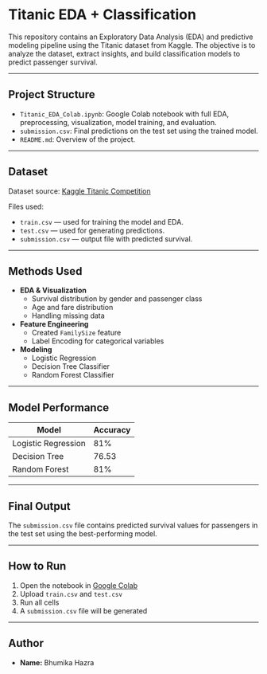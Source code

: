 
# Titanic EDA + Classification

This repository contains an Exploratory Data Analysis (EDA) and predictive modeling pipeline using the Titanic dataset from Kaggle. The objective is to analyze the dataset, extract insights, and build classification models to predict passenger survival.

---

## Project Structure

- `Titanic_EDA_Colab.ipynb`: Google Colab notebook with full EDA, preprocessing, visualization, model training, and evaluation.
- `submission.csv`: Final predictions on the test set using the trained model.
- `README.md`: Overview of the project.

---

## Dataset

Dataset source: [Kaggle Titanic Competition](https://www.kaggle.com/c/titanic/data)

Files used:
- `train.csv` — used for training the model and EDA.
- `test.csv` — used for generating predictions.
- `submission.csv` — output file with predicted survival.

---

## Methods Used

- **EDA & Visualization**
  - Survival distribution by gender and passenger class
  - Age and fare distribution
  - Handling missing data
- **Feature Engineering**
  - Created `FamilySize` feature
  - Label Encoding for categorical variables
- **Modeling**
  - Logistic Regression
  - Decision Tree Classifier
  - Random Forest Classifier

---

## Model Performance

| Model               | Accuracy |
|--------------------|----------|
| Logistic Regression|  81%     |
| Decision Tree      |  76.53   |
| Random Forest      |  81%     |

---

## Final Output

The `submission.csv` file contains predicted survival values for passengers in the test set using the best-performing model.

---

## How to Run

1. Open the notebook in [Google Colab](https://colab.research.google.com/)
2. Upload `train.csv` and `test.csv`
3. Run all cells
4. A `submission.csv` file will be generated

---

## Author

- **Name:** Bhumika Hazra

